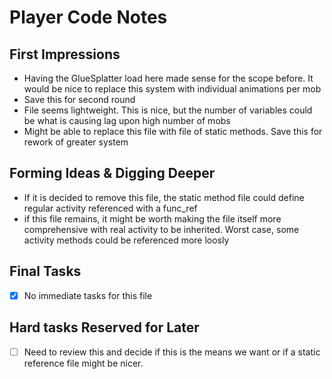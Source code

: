 # Player Code Notes
## First Impressions
 - Having the GlueSplatter load here made sense for the scope before. It would be nice to replace this system with individual animations per mob
  - Save this for second round
 - File seems lightweight. This is nice, but the number of variables could be what is causing lag upon high number of mobs
 - Might be able to replace this file with file of static methods. Save this for rework of greater system

## Forming Ideas & Digging Deeper
 - If it is decided to remove this file, the static method file could define regular activity referenced with a func_ref
 - if this file remains, it might be worth making the file itself more comprehensive with real activity to be inherited. Worst case, some activity methods could be referenced more loosly


## Final Tasks
 - [x] No immediate tasks for this file

## Hard tasks Reserved for Later
 - [ ] Need to review this and decide if this is the means we want or if a static reference file might be nicer.